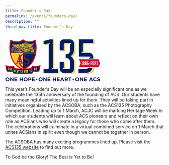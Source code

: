 ```yaml
---
title: Founder's Day
permalink: /events/founders-day/
description: ""
third_nav_title: Founder's Day
---
```

<img style="width: 60%;" src="/images/ACS135%20Logo_Full%20ColourRGB.jpeg" align="center"> 

This year’s Founder’s Day will be an especially significant one as we celebrate the 135th anniversary of the founding of ACS. Our students have many meaningful activities lined up for them. They will be taking part in initiatives organised by the ACSOBA, such as the ACS135 Photography Competition. Leading up to 1 March, ACJC will be marking Heritage Week in which our students will learn about ACS pioneers and reflect on their own role as ACSians who will create a legacy for those who come after them. The celebrations will culminate in a virtual combined service on 1 March that unites ACSians in spirit even though we cannot be together in person.&nbsp;

The ACSOBA has many exciting programmes lined up. Please visit the [ACS135 website](https://www.acs135.com/) to find out more.

To God be the Glory! The Best is Yet to Be!